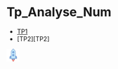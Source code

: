 # Tp_Analyse_Num
- [TP1][TP1]
- [TP2][TP2]







 [TP1]: https://github.com/yasminaa98/Tp_Analyse_Num/blob/main/TP1/TP1_E.ipynb
 
 
 
 [![Binder](https://github.com/yasminaa98/Tp_Analyse_Num/blob/main/launch-binder.png)](https://mybinder.org/v2/gh/yasminaa98/Tp_Analyse_Num/main)
